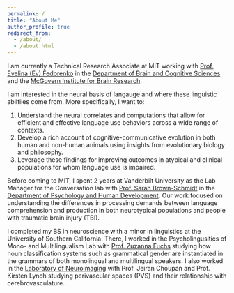 ```yaml
---
permalink: /
title: "About Me"
author_profile: true
redirect_from: 
  - /about/
  - /about.html
---
```



I am currently a Technical Research Associate at MIT working with [Prof. Evelina (Ev) Fedorenko](https://evlab.mit.edu/) in the [Department of Brain and Cognitive Sciences](https://bcs.mit.edu/) and the [McGovern Institute for Brain Research](https://mcgovern.mit.edu/).

I am interested in the neural basis of langauge and where these linguistic abiltiies come from. More specifically, I want to:

1. Understand the neural correlates and computations that allow for efficient and effective language use behaviors across a wide range of contexts.
2. Develop a rich account of cognitive-communicative evolution in both human and non-human animals using insights from evolutionary biology and philosophy.
3. Leverage these findings for improving outcomes in atypical and clinical populations for whom language use is impaired.

Before coming to MIT, I spent 2 years at Vanderbilt University as the Lab Manager for the Conversation lab with [Prof. Sarah Brown-Schmidt](https://www.sarahbrownschmidt.com/) in the [Department of Psychology and Human Development](https://peabody.vanderbilt.edu/academics/departments/psych/). Our work focused on understanding the differences in processing demands between language comprehension and production in both neurotypical populations and people with traumatic brain injury (TBI).

I completed my BS in neuroscience with a minor in linguistics at the University of Southern California. There, I worked in the Psycholingusitics of Mono- and Multilingualism Lab with [Prof. Zuzanna Fuchs](https://www.zuzannazfuchs.com/) studying how noun classification systems such as grammatical gender are instantiated in the grammars of both monolingual and multilingual speakers. I also worked in the [Laboratory of Neuroimaging](https://loni.usc.edu/) with Prof. Jeiran Choupan and Prof. Kirsten Lynch studying perivascular spaces (PVS) and their relationship with cerebrovasculature.
